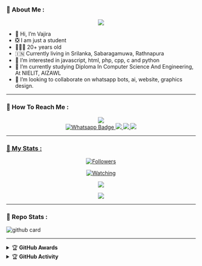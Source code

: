 ### :unicorn: About Me :

<p align="center">
  <img src="https://telegra.ph/file/09ab24679fb3a297a8905.jpg" />
</p>

- 👋 Hi, I’m Vajira
- ❎ I am just a student
- 👨🏻‍🦱 20+ years old
- 🇮🇳 Currently living in Srilanka, Sabaragamuwa, Rathnapura
- 👀 I’m interested in javascript, html, php, cpp, c and python
- 🌱 I’m currently studying Diploma In Computer Science And Engineering, At NIELIT, AIZAWL
- 💞️ I’m looking to collaborate on whatsapp bots, ai, website, graphics design.

---

### :unicorn: How To Reach Me :
<p align="center">
<a href="https://youtube.com/@gamingewingyt6216"><img src="https://img.shields.io/badge/YouTube-ff0000?style=for-the-badge&logo=youtube&logoColor=ff000000&link=https://youtube.com/@gamingewingyt6216" /><br>
<a href="http://Wa.me/94766943622">
    <img src="https://img.shields.io/badge/Wa Pc-electric green?style=for-the-badge&logo=whatsapp&logoColor=white" alt="Whatsapp Badge"/>
  </a>
<a href="https://chat.whatsapp.com/Dc2qyVeK8JbJq8Gr3U1pKH"><img src="https://img.shields.io/badge/Wa Gc 1-25D366?style=for-the-badge&logo=whatsapp&logoColor=white" />
<a href="https://chat.whatsapp.com/BW0o3ZyiAF5Azb1bIqG9Ue"><img src="https://img.shields.io/badge/Wa Gc 2-25D366?style=for-the-badge&logo=whatsapp&logoColor=white" />
<a href="https://chat.whatsapp.com/KMymhLdGcjPHihOkrfHW7q"><img src="https://img.shields.io/badge/Wa Gc 3-25D366?style=for-the-badge&logo=whatsapp&logoColor=white" />
</p>

---

### :unicorn: My Stats :
<p align="center"><a href="https://github.com/vajirabot1/followers"><img title="Followers" src="https://img.shields.io/github/followers/vajirabot1?color=red&style=flat-square"></a></p>
<p align="center"><a href="https://komarev.com/ghpvc/?username=vajirabot1&color=blue&style=flat-square&label=Profile+Views"><img title="Watching" src="https://komarev.com/ghpvc/?username=vajirabot1&color=green&style=flat-square&label=Profile+View"></a>
</p>
<p align="center"><a href="https://github.com/vajirabot1"><img src="https://github-readme-stats.vercel.app/api?username=vajirabot1&show_icons=true&theme=radical"></a></p>
<p align="center"><a href="https://github.com/vajirabot1"><img src="https://github-readme-stats.vercel.app/api/top-langs/?username=vajirabot1&theme=radical&layout=compact"></a></p>

---

### :unicorn: Repo Stats : 
![github card](https://github-readme-stats.vercel.app/api/pin/?username=vajirabot1&repo=KING-VAJIRA-MD&theme=radical)

---

<details>
    <summary>&#127942 <b>GitHub Awards</b></summary><br/>

![Github Trophy](https://github-profile-trophy.vercel.app/?username=vajirabot1)

</details>

<details>
    <summary>&#127942 <b>GitHub Activity</b></summary><br/>

![Metrics](https://metrics.lecoq.io/DGXeon?template=classic&repositories.forks=true&languages=1&languages.colors=github&languages.threshold=0%25&config.timezone=Asia%2FKolkata)

</details> 

<!---
DreamGuyXeon/DreamGuyXeon is a ✨ special ✨ repository because its `README.md` (this file) appears on your GitHub profile.
You can click the Preview link to take a look at your changes.
--->
